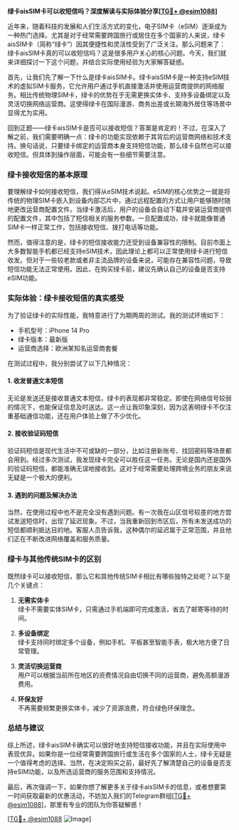 **绿卡aisSIM卡可以收短信吗？深度解读与实际体验分享[[TG💪+ @esim1088](https://t.me/s/esim1088)]**

近年来，随着科技的发展和人们生活方式的变化，电子SIM卡（eSIM）逐渐成为一种热门选择。尤其是对于经常需要跨国旅行或居住在多个国家的人来说，绿卡aisSIM卡（简称“绿卡”）因其便捷性和灵活性受到了广泛关注。那么问题来了：绿卡aisSIM卡真的可以收短信吗？这是很多用户关心的核心问题。今天，我们就来详细探讨一下这个问题，并结合实际使用经验为大家解答疑惑。

首先，让我们先了解一下什么是绿卡aisSIM卡。绿卡aisSIM卡是一种支持eSIM技术的虚拟SIM卡服务，它允许用户通过手机直接激活并使用运营商提供的网络服务。相比传统物理SIM卡，绿卡的优势在于无需更换实体卡、支持多设备绑定以及灵活切换网络运营商。这使得绿卡在国际漫游、商务出差或长期海外居住等场景中显得尤为实用。

回到正题——绿卡aisSIM卡是否可以接收短信？答案是肯定的！不过，在深入了解之前，我们需要明确一点：绿卡的功能实现依赖于其背后的运营商网络和技术支持。换句话说，只要绿卡绑定的运营商本身支持短信功能，那么绿卡自然也可以接收短信。但具体到操作层面，可能会有一些细节需要注意。

### 绿卡接收短信的基本原理

要理解绿卡如何接收短信，我们得从eSIM技术说起。eSIM的核心优势之一就是将传统的物理SIM卡嵌入到设备内部芯片中，通过远程配置的方式让用户能够随时随地更改运营商配置文件。当绿卡激活后，用户的设备会自动下载并安装运营商提供的配置文件，其中包括了短信相关的服务参数。一旦配置成功，绿卡就能像普通SIM卡一样正常工作，包括接收短信、拨打电话等功能。

然而，值得注意的是，绿卡的短信接收能力还受到设备兼容性的限制。目前市面上大多数智能手机都已经支持eSIM技术，因此理论上都可以正常使用绿卡进行短信收发。但对于一些较老款或者非主流品牌的设备来说，可能存在兼容性问题，导致短信功能无法正常使用。因此，在购买绿卡前，建议先确认自己的设备是否支持eSIM功能。

### 实际体验：绿卡接收短信的真实感受

为了验证绿卡的实际性能，我特意进行了为期两周的测试。我的测试环境如下：
- 手机型号：iPhone 14 Pro
- 绿卡版本：最新版
- 运营商选择：欧洲某知名运营商套餐

在测试过程中，我分别尝试了以下几种情况：

#### 1. 收发普通文本短信
无论是发送还是接收普通文本短信，绿卡的表现都非常稳定。即使在网络信号较弱的情况下，也能保证信息及时送达。这一点让我印象深刻，因为这表明绿卡不仅注重基础通信功能，还在用户体验上做了不少优化。

#### 2. 接收验证码短信
验证码短信是现代生活中不可或缺的一部分，比如注册新账号、找回密码等场景都会用到。经过多次测试，我发现绿卡完全可以胜任这一任务。无论是国内还是国外的验证码短信，都能准确无误地接收到。这对于经常需要处理跨境业务的朋友来说无疑是一个极大的便利。

#### 3. 遇到的问题及解决办法
当然，在使用过程中也不是完全没有遇到问题。有一次我在山区信号较差的地方尝试发送短信时，出现了延迟现象。不过，当我重新回到市区后，所有未发送成功的短信都顺利抵达目的地。客服人员告诉我，这种偶尔的延迟属于正常范围，并且他们正在不断改进网络覆盖和服务质量。

### 绿卡与其他传统SIM卡的区别

既然绿卡可以接收短信，那么它和其他传统SIM卡相比有哪些独特之处呢？以下是几个关键点：

1. **无需实体卡**  
   绿卡不需要实体SIM卡，只需通过手机端即可完成激活，省去了邮寄等待的时间。
   
2. **多设备绑定**  
   绿卡支持同时绑定多个设备，例如手机、平板甚至智能手表，极大地方便了日常管理。
   
3. **灵活切换运营商**  
   用户可以根据当前所在地区的资费情况自由切换不同的运营商，避免高额漫游费用。

4. **环保友好**  
   不再需要频繁更换实体卡，减少了资源浪费，符合绿色环保理念。

### 总结与建议

综上所述，绿卡aisSIM卡确实可以很好地支持短信接收功能，并且在实际使用中表现优异。如果你是一位经常需要跨国旅行或生活在多个国家的人士，绿卡无疑是一个值得考虑的选择。当然，在决定购买之前，最好先了解清楚自己的设备是否支持eSIM功能，以及所选运营商的服务范围和支持情况。

最后，再次强调一下，如果你想了解更多关于绿卡aisSIM卡的信息，或者想要第一时间获取最新的优惠活动，不妨加入我们的Telegram群组[[TG💪+ @esim1088](https://t.me/s/esim1088)]，那里有专业的团队为你答疑解惑！

[[TG💪+ @esim1088](https://t.me/s/esim1088) ![Image](https://i.postimg.cc/4NQfJmqS/Snipaste-2025-05-13-00-14-12.png)]